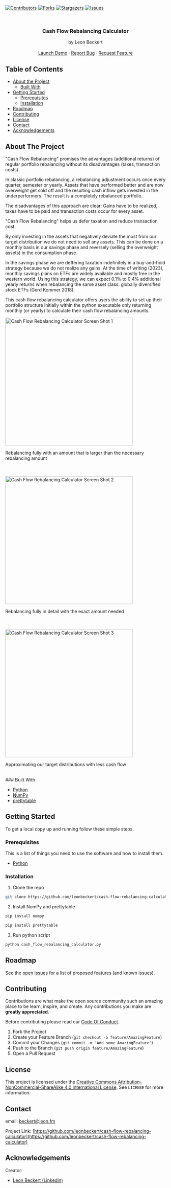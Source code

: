 <!-- PROJECT SHIELDS -->
<!--
*** We're using markdown "reference style" links for readability.
*** Reference links are enclosed in brackets [ ] instead of parentheses ( ).
*** See the bottom of this document for the declaration of the reference variables
*** for contributors-url, forks-url, etc. This is an optional, concise syntax you may use.
*** https://www.markdownguide.org/basic-syntax/#reference-style-links
-->

[![Contributors][contributors-shield]][contributors-url]
[![Forks][forks-shield]][forks-url]
[![Stargazers][stars-shield]][stars-url]
[![Issues][issues-shield]][issues-url]

<!-- PROJECT LOGO -->
<br />
<p align="center">
  <h3 align="center">Cash Flow Rebalancing Calculator</h3>

  <p align="center">
    by Leon Beckert
    <br />
    <br />
    <a href="http://tpcg.io/_29Y6G1">Launch Demo</a>
    ·
    <a href="https://github.com/leonbeckert/cash-flow-rebalancing-calculator/issues">Report Bug</a>
    ·
    <a href="https://github.com/leonbeckert/cash-flow-rebalancing-calculator/issues">Request Feature</a>
  </p>
</p>

<!-- TABLE OF CONTENTS -->

## Table of Contents

-   [About the Project](#about-the-project)
    -   [Built With](#built-with)
-   [Getting Started](#getting-started)
    -   [Prerequisites](#prerequisites)
    -   [Installation](#installation)
-   [Roadmap](#roadmap)
-   [Contributing](#contributing)
-   [License](#license)
-   [Contact](#contact)
-   [Acknowledgements](#acknowledgements)

<!-- ABOUT THE PROJECT -->

## About The Project

"Cash Flow Rebalancing" promises the advantages (additional returns) of regular portfolio rebalancing without its disadvantages (taxes, transaction costs).

In classic portfolio rebalancing, a rebalancing adjustment occurs once every quarter, semester or yearly. Assets that have performed better and are now overweight get sold off and the resulting cash inflow gets invested in the underperformers. The result is a completely rebalanced portfolio.

The disadvantages of this approach are clear: Gains have to be realized, taxes have to be paid and transaction costs occur for every asset.

"Cash Flow Rebalancing" helps us defer taxation and reduce transaction cost.

By only investing in the assets that negatively deviate the most from our target distribution we do not need to sell any assets. This can be done on a monthly basis in our savings phase and reversely (selling the overweight assets) in the consumption phase.

In the savings phase we are deffering taxation indefinitely in a buy-and-hold strategy because we do not realize any gains. At the time of writing (2023), monthly savings plans on ETFs are widely available and mostly free in the western world. Using this strategy, we can expect 0.1% to 0.4% additional yearly returns when rebalancing the same asset class: globally diversified stock ETFs (Gerd Kommer 2018).

This cash flow rebalancing calculator offers users the ability to set up their portfolio structure initially within the python executable only returning monthly (or yearly) to calculate their cash flow rebalancing amounts.

<img src="images/screenshot.png" alt="Cash Flow Rebalancing Calculator Screen Shot 1" width="400"/>

Rebalancing fully with an amount that is larger than the necessary rebalancing amount

<br/>
<br/>
<img src="images/screenshot2.png" alt="Cash Flow Rebalancing Calculator Screen Shot 2" width="400"/>

Rebalancing fully in detail with the exact amount needed

<br/>
<br/>
<img src="images/screenshot3.png" alt="Cash Flow Rebalancing Calculator Screen Shot 3" width="400"/>

Approximating our target distributions with less cash flow

<br/>
### Built With

-   [Python](https://www.python.org)
-   [NumPy](https://numpy.org)
-   [prettytable](https://pypi.org/project/prettytable/)


<!-- GETTING STARTED -->

## Getting Started

To get a local copy up and running follow these simple steps.

### Prerequisites

This is a list of things you need to use the software and how to install them.

-   [Python](https://www.python.org/downloads/)

### Installation

1. Clone the repo

```sh
git clone https://github.com/leonbeckert/cash-flow-rebalancing-calculator.git
```

2. Install NumPy and prettytable

```sh
pip install numpy
```
```sh
pip install prettytable
```

3. Run python script

```sh
python cash_flow_rebalancing_calculator.py
```

<!-- ROADMAP -->

## Roadmap

See the [open issues](https://github.com/leonbeckert/cash-flow-rebalancing-calculator/issues) for a list of proposed features (and known issues).

<!-- CONTRIBUTING -->

## Contributing

Contributions are what make the open source community such an amazing place to be learn, inspire, and create. Any contributions you make are **greatly appreciated**.

Before contributing please read our [Code Of Conduct](https://github.com/leonbeckert/cash-flow-rebalancing-calculator/blob/main/CODE_OF_CONDUCT.md).

1. Fork the Project
2. Create your Feature Branch (`git checkout -b feature/AmazingFeature`)
3. Commit your Changes (`git commit -m 'Add some AmazingFeature'`)
4. Push to the Branch (`git push origin feature/AmazingFeature`)
5. Open a Pull Request

<!-- LICENSE -->

## License

This project is licensed under the [Creative Commons Attribution-NonCommercial-ShareAlike 4.0 International License](http://creativecommons.org/licenses/by-nc-sa/4.0/). See `LICENSE` for more information.

<!-- CONTACT -->

## Contact

email: [beckert@leon.fm](mailto:beckert@leon.fm)

Project Link: [https://github.com/leonbeckert/cash-flow-rebalancing-calculator](https://github.com/leonbeckert/cash-flow-rebalancing-calculator)

<!-- ACKNOWLEDGEMENTS -->

## Acknowledgements

Creator:

-   [Leon Beckert (Linkedin)](https://www.linkedin.com/in/leon-beckert-15508a18b/)

<!-- MARKDOWN LINKS & IMAGES -->
<!-- https://www.markdownguide.org/basic-syntax/#reference-style-links -->

[contributors-shield]: https://img.shields.io/github/contributors/leonbeckert/cash-flow-rebalancing-calculator.svg?style=flat-square
[contributors-url]: https://github.com/leonbeckert/cash-flow-rebalancing-calculator/graphs/contributors
[forks-shield]: https://img.shields.io/github/forks/leonbeckert/cash-flow-rebalancing-calculator.svg?style=flat-square
[forks-url]: https://github.com/leonbeckert/cash-flow-rebalancing-calculator/network/members
[stars-shield]: https://img.shields.io/github/stars/leonbeckert/cash-flow-rebalancing-calculator.svg?style=flat-square
[stars-url]: https://github.com/leonbeckert/cash-flow-rebalancing-calculator/stargazers
[issues-shield]: https://img.shields.io/github/issues/leonbeckert/cash-flow-rebalancing-calculator.svg?style=flat-square
[issues-url]: https://github.com/leonbeckert/cash-flow-rebalancing-calculator/issues
[license-shield]: https://img.shields.io/github/license/leonbeckert/cash-flow-rebalancing-calculator.svg?style=flat-square
[license-url]: https://creativecommons.org/licenses/by/4.0/deed.de
[product-screenshot-1]: images/screenshot.png
[product-screenshot-2]: images/screenshot2.png
[product-screenshot-3]: images/screenshot3.png
